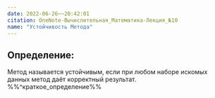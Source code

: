 ```yaml
---
date: 2022-06-26~~20:42:01
citation: OneNote-Вычислительная_Математика-Лекция_№10
name: "Устойчивость Метода"
---
```

## Определение:
Метод называется устойчивым, если при любом наборе искомых данных метод даёт корректный результат.
%%^краткое_определение%%